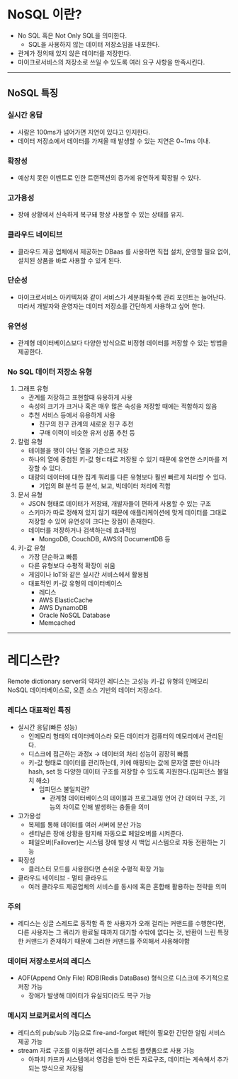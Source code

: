 # NoSQL 이란?

- No SQL 혹은 Not Only SQL을 의미한다.
    - SQL을 사용하지 않는 데이터 저장소임을 내포한다.
- 관계가 정의돼 있지 않은 데이터를 저장한다.
- 마이크로서비스의 저장소로 쓰일 수 있도록 여러 요구 사항을 만족시킨다.

---

## NoSQL 특징

### 실시간 응답

- 사람은 100ms가 넘어가면 지연이 있다고 인지한다.
- 데이터 저장소에서 데이터를 가져올 때 발생할 수 있는 지연은 0~1ms 이내.

### 확장성

- 예상치 못한 이벤트로 인한 트랜잭션의 증가에 유연하게 확장될 수 있다.

### 고가용성

- 장애 상황에서 신속하게 복구돼 항상 사용할 수 있는 상태를 유지.

### 클라우드 네이티브

- 클라우드 제공 업체에서 제공하는 DBaas 를 사용하면 직접 설치, 운영할 필요 없이, 설치된 상품을 바로 사용할 수 있게 된다.

### 단순성

- 마이크로서비스 아키텍처와 같이 서비스가 세분화될수록 관리 포인트는 늘어난다. 따라서 개발자와 운영자는 데이터 저장소를 간단하게 사용하고 싶어 한다.

### 유연성

- 관계형 데이터베이스보다 다양한 방식으로 비정형 데이터를 저장할 수 있는 방법을 제공한다.

### No SQL 데이터 저장소 유형

1. 그래프 유형
    - 관계를 저장하고 표현할때 유용하게 사용
    - 속성의 크기가 크거나 혹은 매우 많은 속성을 저장할 때에는 적합하지 않음
    - 추천 서비스 등에서 유용하게 사용
        - 친구의 친구 관계의 새로운 친구 추천
        - 구매 이력이 비슷한 유저 상품 추천 등
2. 칼럼 유형
    - 테이블을 행이 아닌 열을 기준으로 저장
    - 하나의 열에 중첩된 키-값 형ㄷ태로 저장될 수 있기 때문에 유연한 스키마를 저장할 수 있다.
    - 대량의 데이터에 대한 집계 쿼리를 다른 유형보다 훨씬 빠르게 처리할 수 있다.
        - 기업의 BI 분석 등 분석, 보고, 빅데이터 처리에 적합
3. 문서 유형
    - JSON 형태로 데이터가 저장돼, 개발자들이 편하게 사용할 수 있는 구조
    - 스키마가 따로 정해져 있지 않기 때문에 애플리케이션에 맞게 데이터를 그대로 저장할 수 있어 유연성이 크다는 장점이 존재한다.
    - 데이터를 저장하거나 검색하는데 효과적임
        - MongoDB, CouchDB, AWS의 DocumentDB 등
4. 키-값 유형
    - 가장 단순하고 빠름
    - 다른 유형보다 수평적 확장이 쉬움
    - 게임이나 IoT와 같은 실시간 서비스에서 활용됨
    - 대표적인 키-값 유형의 데이터베이스
        - 레디스
        - AWS ElasticCache
        - AWS DynamoDB
        - Oracle NoSQL Database
        - Memcached

---

# 레디스란?

Remote dictionary server의 약자인 레디스는 고성능 키-값 유형의 인메모리 NoSQL 데이터베이스로, 오픈 소스 기반의 데이터 저장소다.

### 레디스 대표적인 특징

- 실시간 응답(빠른 성능)
    - 인메모리 형태의 데이터베이스라 모든 데이터가 컴퓨터의 메모리에서 관리된다.
    - 디스크에 접근하는 과정x → 데이터의 처리 성능이 굉장히 빠름
    - 키-값 형태로 데이터를 관리하는데, 키에 매핑되는 값에 문자열 뿐만 아니라 hash, set 등 다양한 데이터 구조를 저장할 수 있도록 지원한다.(임피던스 불일치 해소)
        - 임피던스 불일치란?
            - 관계형 데이터베이스의 테이블과 프로그래밍 언어 간 데이터 구조, 기능의 차이로 인해 발생하는 충돌을 의미
- 고가용성
    - 복제를 통해 데이터를 여러 서버에 분산 가능
    - 센티널은 장애 상황을 탐지해 자동으로 페일오버를 시켜준다.
    - 페일오버(Failover)는 시스템 장애 발생 시 백업 시스템으로 자동 전환하는 기능
- 확장성
    - 클러스터 모드를 사용한다면 손쉬운 수평적 확장 가능
- 클라우드 네이티브 - 멀티 클라우드
    - 여러 클라우드 제공업체의 서비스를 동시에 혹은 혼합해 활용하는 전략을 의미

### 주의

- 레디스는 싱글 스레드로 동작함 즉 한 사용자가 오래 걸리는 커맨드를 수행한다면, 다른 사용자는 그 쿼리가 완료될 때까지 대기할 수밖에 없다는 것, 반환이 느린 특정한 커맨드가 존재하기 때문에 그러한 커맨드를 주의해서 사용해야함

### 데이터 저장소로서의 레디스

- AOF(Append Only File) RDB(Redis DataBase) 형식으로 디스크에 주기적으로 저장 가능
    - 장애가 발생해 데이터가 유실되더라도 복구 가능

### 메시지 브로커로서의 레디스

- 레디스의 pub/sub 기능으로 fire-and-forget 패턴이 필요한 간단한 알림 서비스 제공 가능
- stream 자료 구조를 이용하면 레디스를 스트림 플랫폼으로 사용 가능
    - 아파치 카프카 시스템에서 영감을 받아 만든 자료구조, 데이터는 계속해서 추가되는 방식으로 저장됨
